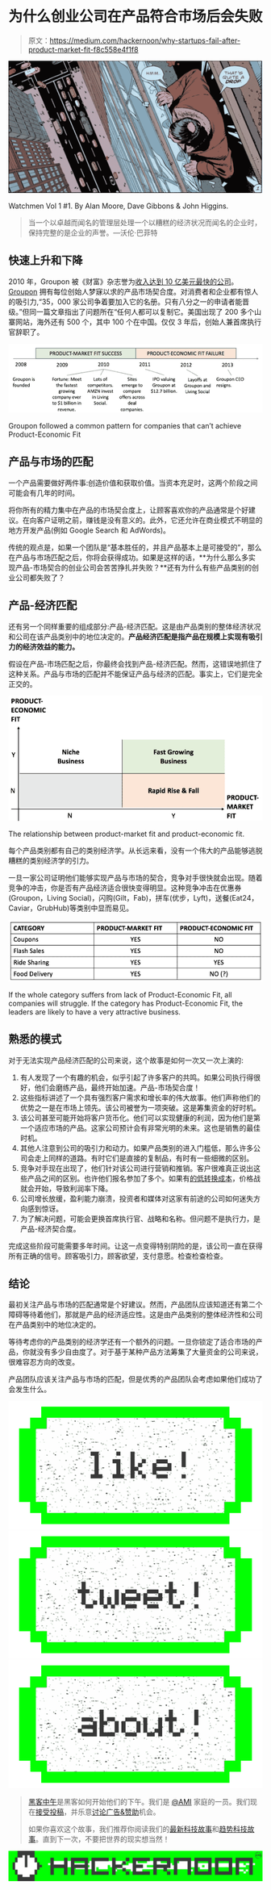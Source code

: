 # 为什么创业公司在产品符合市场后会失败

> 原文：<https://medium.com/hackernoon/why-startups-fail-after-product-market-fit-f8c558e4f1f8>

![](img/06f7faceab8fa7326ac2c5385945331b.png)

Watchmen Vol 1 #1\. By Alan Moore, Dave Gibbons & John Higgins.

> 当一个以卓越而闻名的管理层处理一个以糟糕的经济状况而闻名的企业时，保持完整的是企业的声誉。—沃伦·巴菲特

## 快速上升和下降

2010 年，Groupon 被《财富》杂志誉为[收入达到 10 亿美元最快的公司](http://www.forbes.com/forbes/2010/0830/entrepreneurs-groupon-facebook-twitter-next-web-phenom.html)。 [Groupon](https://hackernoon.com/tagged/groupon) 拥有每位创始人梦寐以求的产品市场契合度。对消费者和企业都有惊人的吸引力,“35，000 家公司争着要加入它的名册。只有八分之一的申请者能晋级。”但同一篇文章指出了问题所在“任何人都可以复制它。美国出现了 200 多个山寨网站，海外还有 500 个，其中 100 个在中国。仅仅 3 年后，创始人兼首席执行官辞职了。

![](img/b4b066104855d24843229ec0ba897ccd.png)

Groupon followed a common pattern for companies that can’t achieve Product-Economic Fit

## 产品与市场的匹配

一个产品需要做好两件事:创造价值和获取价值。当资本充足时，这两个阶段之间可能会有几年的时间。

将你所有的精力集中在产品的市场契合度上，让顾客喜欢你的产品通常是个好建议。在向客户证明之前，赚钱是没有意义的。此外，它还允许在商业模式不明显的地方开发产品(例如 Google Search 和 AdWords)。

传统的观点是，如果一个团队是“基本胜任的，并且产品基本上是可接受的”，那么在产品与市场匹配之后，你将会获得成功。如果是这样的话，**为什么那么多实现产品-市场契合的创业公司会苦苦挣扎并失败？**还有为什么有些产品类别的创业公司都失败了？

## 产品-经济匹配

还有另一个同样重要的组成部分:产品-经济匹配。这是由产品类别的整体经济状况和公司在该产品类别中的地位决定的。**产品经济匹配是指产品在规模上实现有吸引力的经济效益的能力。**

假设在产品-市场匹配之后，你最终会找到产品-经济匹配。然而，这错误地抓住了这种关系。产品与市场的匹配并不能保证产品与经济的匹配。事实上，它们是完全正交的。

![](img/8b2c0e5531bd36c499a6cf1fb8288489.png)

The relationship between product-market fit and product-economic fit.

每个产品类别都有自己的类别经济学。从长远来看，没有一个伟大的产品能够逃脱糟糕的类别经济学的引力。

一旦一家公司证明他们能够实现产品与市场的契合，竞争对手很快就会出现。随着竞争的冲击，你是否有产品经济适合很快变得明显。这种竞争冲击在优惠券(Groupon，Living Social)，闪购(Gilt，Fab)，拼车(优步，Lyft)，送餐(Eat24，Caviar，GrubHub)等类别中显而易见。

![](img/79d645eb573eab09abc57f02302ceba8.png)

If the whole category suffers from lack of Product-Economic Fit, all companies will struggle. If the category has Product-Economic Fit, the leaders are likely to have a very attractive business.

## 熟悉的模式

对于无法实现产品经济匹配的公司来说，这个故事是如何一次又一次上演的:

1.  有人发现了一个有趣的机会，似乎引起了许多客户的共鸣。如果公司执行得很好，他们会磨练产品，最终开始加速。产品-市场契合度！
2.  这些指标讲述了一个具有强烈客户需求和增长率的伟大故事。他们声称他们的优势之一是在市场上领先。该公司被誉为一项突破。这是筹集资金的好时机。
3.  该公司甚至可能开始将客户货币化。他们可以实现健康的利润，因为他们是第一个适应市场的产品。这家公司预计会有非常光明的未来。这也是销售的最佳时机。
4.  其他人注意到公司的吸引力和动力。如果产品类别的进入门槛低，那么许多公司会走上同样的道路。有时它们是直接的复制品，有时有一些细微的区别。
5.  竞争对手现在出现了，他们针对该公司进行营销和推销。客户很难真正说出这些产品之间的区别。也许他们报名参加了多个。如果有[的低转换成本](https://en.wikipedia.org/wiki/Switching_barriers)，价格战就会开始，导致利润率下降。
6.  公司增长放缓，盈利能力崩溃，投资者和媒体对这家有前途的公司如何迷失方向感到惊讶。
7.  为了解决问题，可能会更换首席执行官、战略和名称。但问题不是执行力，是产品-经济契合度。

完成这些阶段可能需要多年时间。让这一点变得特别阴险的是，该公司一直在获得所有正确的信号。顾客吸引力，顾客欲望，支付意愿。检查检查检查。

## 结论

最初关注产品与市场的匹配通常是个好建议。然而，产品团队应该知道还有第二个障碍等待着他们，那就是产品的经济适应性。这是由产品类别的整体经济性和公司在产品类别中的地位决定的。

等待考虑你的产品类别的经济学还有一个额外的问题。一旦你锁定了适合市场的产品，你就没有多少自由度了。对于基于某种产品方法筹集了大量资金的公司来说，很难容忍方向的改变。

产品团队应该关注产品与市场的匹配，但是优秀的产品团队会考虑如果他们成功了会发生什么。

[![](img/50ef4044ecd4e250b5d50f368b775d38.png)](http://bit.ly/HackernoonFB)[![](img/979d9a46439d5aebbdcdca574e21dc81.png)](https://goo.gl/k7XYbx)[![](img/2930ba6bd2c12218fdbbf7e02c8746ff.png)](https://goo.gl/4ofytp)

> [黑客中午](http://bit.ly/Hackernoon)是黑客如何开始他们的下午。我们是 [@AMI](http://bit.ly/atAMIatAMI) 家庭的一员。我们现在[接受投稿](http://bit.ly/hackernoonsubmission)，并乐意[讨论广告&赞助](mailto:partners@amipublications.com)机会。
> 
> 如果你喜欢这个故事，我们推荐你阅读我们的[最新科技故事](http://bit.ly/hackernoonlatestt)和[趋势科技故事](https://hackernoon.com/trending)。直到下一次，不要把世界的现实想当然！

[![](img/be0ca55ba73a573dce11effb2ee80d56.png)](https://goo.gl/Ahtev1)